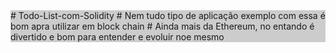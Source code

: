 <div style="background-color: #ccc;">
# Todo-List-com-Solidity
# Nem tudo tipo de aplicação exemplo com essa é bom apra utilizar em block chain
# Ainda mais da Ethereum, no entando é divertido e bom para entender e evoluir noe mesmo
</div>
